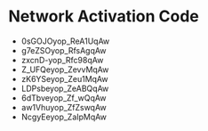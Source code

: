 # Network Activation Code
* 0sGOJOyop_ReA1UqAw
* g7eZSOyop_RfsAgqAw
* zxcnD-yop_Rfc98qAw
* Z_UFQeyop_ZevvMqAw
* zK6YSeyop_Zeu1MqAw
* LDPsbeyop_ZeABQqAw
* 6dTbveyop_Zf_wQqAw
* aw1Vhuyop_ZfZswqAw
* NcgyEeyop_ZaIpMqAw